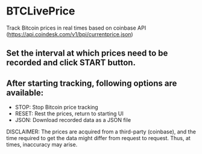 # BTCLivePrice

Track Bitcoin prices in real times based on coinbase API (https://api.coindesk.com/v1/bpi/currentprice.json)

## Set the interval at which prices need to be recorded and click START button.

## After starting tracking, following options are available:

- STOP: Stop Bitcoin price tracking
- RESET: Rest the prices, return to starting UI
- JSON: Download recorded data as a JSON file

DISCLAIMER: The prices are acquired from a third-party (coinbase), and the time required to get the data might differ from request to request. Thus, at times, inaccuracy may arise.
